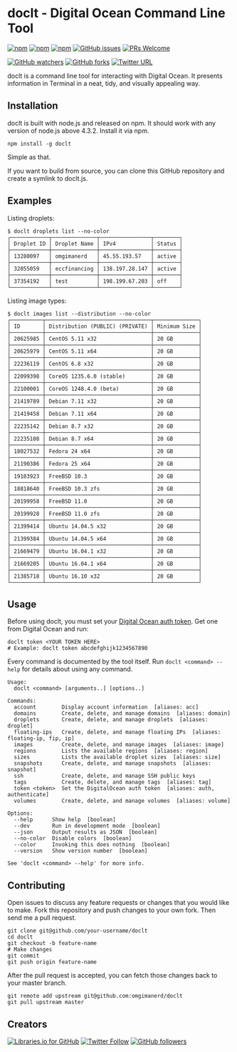 # doclt - Digital Ocean Command Line Tool
[![npm](https://img.shields.io/npm/v/doclt.svg)](https://www.npmjs.com/package/doclt)
[![npm](https://img.shields.io/npm/l/doclt.svg)](https://spdx.org/licenses/MIT)
[![npm](https://img.shields.io/npm/dt/doclt.svg)]([![npm](https://img.shields.io/npm/v/npm.svg)](https://www.npmjs.com/package/doclt))
[![GitHub issues](https://img.shields.io/github/issues/omgimanerd/doclt.svg)](https://github.com/omgimanerd/doclt)
[![PRs Welcome](https://img.shields.io/badge/PRs-welcome-brightgreen.svg)](http://makeapullrequest.com)

[![GitHub watchers](https://img.shields.io/github/watchers/omgimanerd/doclt.svg?style=social&label=Watch)](https://github.com/omgimanerd/doclt/watchers)
[![GitHub forks](https://img.shields.io/github/forks/omgimanerd/doclt.svg?style=social&label=Fork)](https://github.com/omgimanerd/doclt/fork)
[![Twitter URL](https://img.shields.io/twitter/url/http/shields.io.svg?style=social)](https://twitter.com/omgimanerd)

doclt is a command line tool for interacting with Digital Ocean. It
presents information in Terminal in a neat, tidy, and visually appealing way.

## Installation
doclt is built with node.js and released on npm. It should work with any
version of node.js above 4.3.2. Install it via npm.
```
npm install -g doclt
```
Simple as that.

If you want to build from source, you can clone this GitHub repository and
create a symlink to doclt.js.

## Examples
Listing droplets:
```
$ doclt droplets list --no-color
┌────────────┬──────────────┬────────────────┬────────┐
│ Droplet ID │ Droplet Name │ IPv4           │ Status │
├────────────┼──────────────┼────────────────┼────────┤
│ 13280097   │ omgimanerd   │ 45.55.193.57   │ active │
├────────────┼──────────────┼────────────────┼────────┤
│ 32055059   │ eccfinancing │ 138.197.28.147 │ active │
├────────────┼──────────────┼────────────────┼────────┤
│ 37354192   │ test         │ 198.199.67.203 │ off    │
└────────────┴──────────────┴────────────────┴────────┘
```
Listing image types:
```
$ doclt images list --distribution --no-color
┌──────────┬─────────────────────────────────┬──────────────┐
│ ID       │ Distribution (PUBLIC) (PRIVATE) │ Minimum Size │
├──────────┼─────────────────────────────────┼──────────────┤
│ 20625985 │ CentOS 5.11 x32                 │ 20 GB        │
├──────────┼─────────────────────────────────┼──────────────┤
│ 20625979 │ CentOS 5.11 x64                 │ 20 GB        │
├──────────┼─────────────────────────────────┼──────────────┤
│ 22236119 │ CentOS 6.8 x32                  │ 20 GB        │
├──────────┼─────────────────────────────────┼──────────────┤
│ 22099398 │ CoreOS 1235.6.0 (stable)        │ 20 GB        │
├──────────┼─────────────────────────────────┼──────────────┤
│ 22100001 │ CoreOS 1248.4.0 (beta)          │ 20 GB        │
├──────────┼─────────────────────────────────┼──────────────┤
│ 21419789 │ Debian 7.11 x32                 │ 20 GB        │
├──────────┼─────────────────────────────────┼──────────────┤
│ 21419458 │ Debian 7.11 x64                 │ 20 GB        │
├──────────┼─────────────────────────────────┼──────────────┤
│ 22235142 │ Debian 8.7 x32                  │ 20 GB        │
├──────────┼─────────────────────────────────┼──────────────┤
│ 22235108 │ Debian 8.7 x64                  │ 20 GB        │
├──────────┼─────────────────────────────────┼──────────────┤
│ 18027532 │ Fedora 24 x64                   │ 20 GB        │
├──────────┼─────────────────────────────────┼──────────────┤
│ 21190386 │ Fedora 25 x64                   │ 20 GB        │
├──────────┼─────────────────────────────────┼──────────────┤
│ 19103923 │ FreeBSD 10.3                    │ 20 GB        │
├──────────┼─────────────────────────────────┼──────────────┤
│ 18818640 │ FreeBSD 10.3 zfs                │ 20 GB        │
├──────────┼─────────────────────────────────┼──────────────┤
│ 20199958 │ FreeBSD 11.0                    │ 20 GB        │
├──────────┼─────────────────────────────────┼──────────────┤
│ 20199928 │ FreeBSD 11.0 zfs                │ 20 GB        │
├──────────┼─────────────────────────────────┼──────────────┤
│ 21399414 │ Ubuntu 14.04.5 x32              │ 20 GB        │
├──────────┼─────────────────────────────────┼──────────────┤
│ 21399384 │ Ubuntu 14.04.5 x64              │ 20 GB        │
├──────────┼─────────────────────────────────┼──────────────┤
│ 21669479 │ Ubuntu 16.04.1 x32              │ 20 GB        │
├──────────┼─────────────────────────────────┼──────────────┤
│ 21669205 │ Ubuntu 16.04.1 x64              │ 20 GB        │
├──────────┼─────────────────────────────────┼──────────────┤
│ 21385718 │ Ubuntu 16.10 x32                │ 20 GB        │
└──────────┴─────────────────────────────────┴──────────────┘
```

## Usage
Before using doclt, you must set your
[Digital Ocean auth token](https://cloud.digitalocean.com/settings/api/tokens).
Get one from Digital Ocean and run:
```
doclt token <YOUR TOKEN HERE>
# Example: doclt token abcdefghijk1234567890
```

Every command is documented by the tool itself. Run `doclt <command> --help`
for details about using any command.
```
Usage:
  doclt <command> [arguments..] [options..]

Commands:
  account        Display account information  [aliases: acc]
  domains        Create, delete, and manage domains  [aliases: domain]
  droplets       Create, delete, and manage droplets  [aliases: droplet]
  floating-ips   Create, delete, and manage floating IPs  [aliases: floating-ip, fip, ip]
  images         Create, delete, and manage images  [aliases: image]
  regions        Lists the available regions  [aliases: region]
  sizes          Lists the available droplet sizes  [aliases: size]
  snapshots      Create, delete, and manage snapshots  [aliases: snapshot]
  ssh            Create, delete, and manage SSH public keys
  tags           Create, delete, and manage tags  [aliases: tag]
  token <token>  Set the DigitalOcean auth token  [aliases: auth, authenticate]
  volumes        Create, delete, and manage volumes  [aliases: volume]

Options:
  --help      Show help  [boolean]
  --dev       Run in development mode  [boolean]
  --json      Output results as JSON  [boolean]
  --no-color  Disable colors  [boolean]
  --color     Invoking this does nothing  [boolean]
  --version   Show version number  [boolean]

See 'doclt <command> --help' for more info.
```

## Contributing
Open issues to discuss any feature requests or changes that you would like to
make. Fork this repository and push changes to your own fork. Then send me a
pull request.
```
git clone git@github.com/your-username/doclt
cd doclt
git checkout -b feature-name
# Make changes
git commit
git push origin feature-name
```
After the pull request is accepted, you can fetch those changes back to your
master branch.
```
git remote add upstream git@github.com:omgimanerd/doclt
git pull upstream master
```

## Creators
[![Libraries.io for GitHub](https://img.shields.io/badge/Alvin%20Lin-omgimanerd-blue.svg)](http://omgimanerd.tech)
[![Twitter Follow](https://img.shields.io/twitter/follow/omgimanerd.svg?style=social&label=Follow)](https://twitter.com/omgimanerd)
[![GitHub followers](https://img.shields.io/github/followers/omgimanerd.svg?style=social&label=Follow)](https://github.com/omgimanerd)
